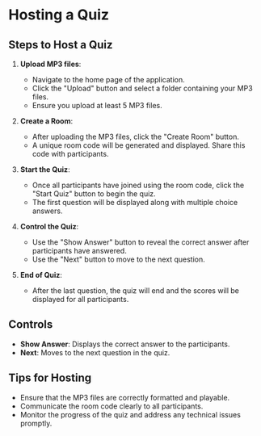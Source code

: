 # Hosting a Quiz

## Steps to Host a Quiz

1. **Upload MP3 files**:
   - Navigate to the home page of the application.
   - Click the "Upload" button and select a folder containing your MP3 files.
   - Ensure you upload at least 5 MP3 files.

2. **Create a Room**:
   - After uploading the MP3 files, click the "Create Room" button.
   - A unique room code will be generated and displayed. Share this code with participants.

3. **Start the Quiz**:
   - Once all participants have joined using the room code, click the "Start Quiz" button to begin the quiz.
   - The first question will be displayed along with multiple choice answers.

4. **Control the Quiz**:
   - Use the "Show Answer" button to reveal the correct answer after participants have answered.
   - Use the "Next" button to move to the next question.

5. **End of Quiz**:
   - After the last question, the quiz will end and the scores will be displayed for all participants.

## Controls

- **Show Answer**: Displays the correct answer to the participants.
- **Next**: Moves to the next question in the quiz.

## Tips for Hosting

- Ensure that the MP3 files are correctly formatted and playable.
- Communicate the room code clearly to all participants.
- Monitor the progress of the quiz and address any technical issues promptly.
